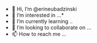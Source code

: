 - 👋 Hi, I’m @erineubadzinski
- 👀 I’m interested in ...*
- 🌱 I’m currently learning ..
- 💞️ I’m looking to collaborate on ...
- 📫 How to reach me ...

<!---
erineubadzinski/erineubadzinski is a ✨ special ✨ repository because its `README.md` (this file) appears on your GitHub profile.*
You can click the Preview link to take a look at your changes.
--->

